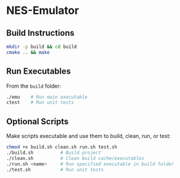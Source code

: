 # NES-Emulator

## Build Instructions

```bash
mkdir -p build && cd build
cmake .. && make
```

## Run Executables

From the `build` folder:

```bash
./emu    # Run main executable
ctest    # Run unit tests
```

## Optional Scripts

Make scripts executable and use them to build, clean, run, or test:

```bash
chmod +x build.sh clean.sh run.sh test.sh
./build.sh          # Build project
./clean.sh          # Clean build cache/executables
./run.sh <name>     # Run specified executable in build folder
./test.sh           # Run unit tests
```
